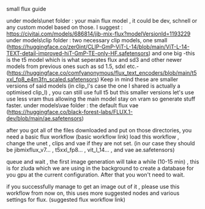 small flux guide

under models\unet folder : your main flux model , it could be dev, schnell or any custom model based on those. I suggest : https://civitai.com/models/686814/jib-mix-flux?modelVersionId=1193229
under models\clip folder : two necessary clip models, one small (https://huggingface.co/zer0int/CLIP-GmP-ViT-L-14/blob/main/ViT-L-14-TEXT-detail-improved-hiT-GmP-TE-only-HF.safetensors) and one big -this is the t5 model which is what seperates flux and sd3 and other newer models from previous ones such as sd 1.5, sdxl etc.- (https://huggingface.co/comfyanonymous/flux_text_encoders/blob/main/t5xxl_fp8_e4m3fn_scaled.safetensors) Keep in mind these are smaller versions of said models (in clip_l's case the one I shared is actually a optimised clip_l) , you can still use full t5 but this smaller versions let's use use less vram thus allowing the main model stay on vram so generate stuff faster.
under models\vae folder : the default flux vae (https://huggingface.co/black-forest-labs/FLUX.1-dev/blob/main/ae.safetensors)

after you got all of the files downloaded and put on those directories, you need a basic flux workflow (basic workflow link)
load this workflow , change the unet , clips and vae if they are not set. (in our case they should be jibmixflux_v7... , t5xxl_fp8... , vit_l_14... , and vae ae.safetensors)

queue and wait , the first image generation will take a while (10-15 min) , this is for zluda which we are using in the background to create a database for you gpu at the current configuration. After that you won't need to wait.

if you successfully manage to get an image out of it , please use this workflow from now on, this uses more suggested nodes and various settings for flux. (suggested flux workflow link)




